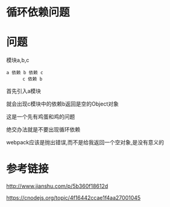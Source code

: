 # 循环依赖问题

# 问题

模块a,b,c

```
a 依赖 b 依赖 c
      c 依赖 b
```

首先引入a模块

就会出现c模块中的依赖b返回是空的Object对象

这是一个先有鸡蛋和鸡的问题

绝交办法就是不要出现循环依赖

webpack应该是抛出错误,而不是给我返回一个空对象,是没有意义的

# 参考链接

http://www.jianshu.com/p/5b360f18612d

https://cnodejs.org/topic/4f16442ccae1f4aa27001045